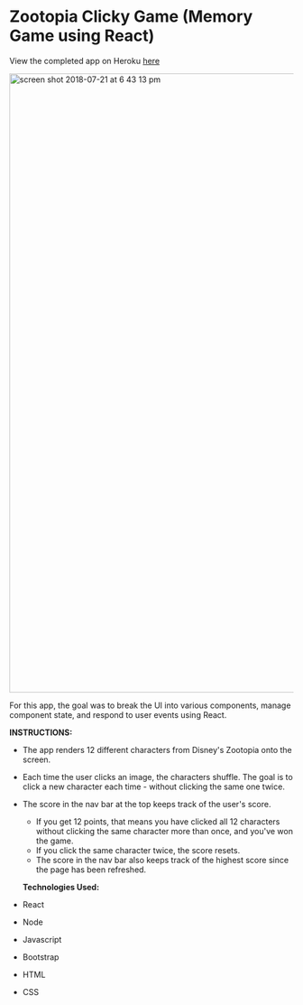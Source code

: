# Zootopia Clicky Game (Memory Game using React)

View the completed app on Heroku <a href="https://rose-clicky-game.herokuapp.com">here</a>

<img width="1097" alt="screen shot 2018-07-21 at 6 43 13 pm" src="https://user-images.githubusercontent.com/34491285/43040915-54cb423c-8d17-11e8-9a06-869c8a5f546f.png">

For this app, the goal was to break the UI into various components, manage component state, and respond to user events using React.

**INSTRUCTIONS:**

* The app renders 12 different characters from Disney's Zootopia onto the screen.

* Each time the user clicks an image, the characters shuffle. The goal is to click a new character each time - without clicking the same one twice.

* The score in the nav bar at the top keeps track of the user's score. 
  * If you get 12 points, that means you have clicked all 12 characters without clicking the same character more than once, and you've won the game. 
  * If you click the same character twice, the score resets.
  * The score in the nav bar also keeps track of the highest score since the page has been refreshed.
  
  **Technologies Used:**
* React
* Node
* Javascript
* Bootstrap
* HTML
* CSS
